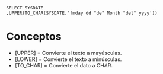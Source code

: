 ```
SELECT SYSDATE
,UPPER(TO_CHAR(SYSDATE,'fmday dd "de" Month "del" yyyy'))
```

# Conceptos

- [UPPER] = Convierte el texto a mayúsculas.
- [LOWER] = Convierte el texto a minúsculas.
- [TO_CHAR] = Convierte el dato a CHAR.